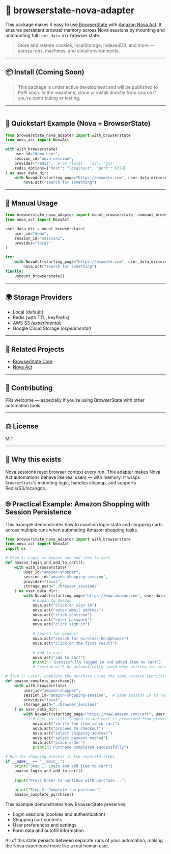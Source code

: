 # 🧩 browserstate-nova-adapter

This package makes it easy to use [BrowserState](https://github.com/browserstate-org/browserstate) with [Amazon Nova Act](https://labs.amazon.science/blog/nova-act). It ensures persistent browser memory across Nova sessions by mounting and unmounting full `user_data_dir` browser state.

> Store and restore cookies, localStorage, IndexedDB, and more — across runs, machines, and cloud environments.

---


## 📦 Install (Coming Soon)

> This package is under active development and will be published to PyPI soon. In the meantime, clone or install directly from source if you're contributing or testing.

---

---

## 🚀 Quickstart Example (Nova + BrowserState)

```python
from browserstate_nova_adapter import with_browserstate
from nova_act import NovaAct

with with_browserstate(
    user_id="demo-user",
    session_id="nova-session",
    provider="redis",  # or 'local', 's3', 'gcs'
    redis_options={"host": "localhost", "port": 6379}
) as user_data_dir:
    with NovaAct(starting_page="https://example.com", user_data_dir=user_data_dir) as nova:
        nova.act("search for something")
```

---

## 🔧 Manual Usage

```python
from browserstate_nova_adapter import mount_browserstate, unmount_browserstate
from nova_act import NovaAct

user_data_dir = mount_browserstate(
    user_id="demo",
    session_id="session1",
    provider="local"
)

try:
    with NovaAct(starting_page="https://example.com", user_data_dir=user_data_dir) as nova:
        nova.act("search for something")
finally:
    unmount_browserstate()
```

---

## 🌍 Storage Providers
- Local (default)
- Redis (with TTL, keyPrefix)
- AWS S3 *(experimental)*
- Google Cloud Storage *(experimental)*

---

## 🔗 Related Projects
- [BrowserState Core](https://github.com/browserstate-org/browserstate)
- [Nova Act](https://labs.amazon.science/blog/nova-act)

---

## 🤝 Contributing
PRs welcome — especially if you're using BrowserState with other automation tools.

---

## ⚖️ License
MIT

---

## 🧠 Why this exists
Nova sessions reset browser context every run.
This adapter makes Nova Act automations behave like real users — with memory.
It wraps `BrowserState`'s mounting logic, handles cleanup, and supports Redis/S3/local/gcs.

## 🌐 Practical Example: Amazon Shopping with Session Persistence

This example demonstrates how to maintain login state and shopping carts across multiple runs when automating Amazon shopping tasks.

```python
from browserstate_nova_adapter import with_browserstate
from nova_act import NovaAct
import os

# Step 1: Login to Amazon and add item to cart
def amazon_login_and_add_to_cart():
    with with_browserstate(
        user_id="amazon-shopper",
        session_id="amazon-shopping-session",
        provider="local",
        storage_path="./browser_sessions"
    ) as user_data_dir:
        with NovaAct(starting_page="https://www.amazon.com", user_data_dir=user_data_dir) as nova:
            # Login to Amazon
            nova.act("click on sign in")
            nova.act("enter email address")
            nova.act("click continue")
            nova.act("enter password")
            nova.act("click sign in")
            
            # Search for product
            nova.act("search for wireless headphones")
            nova.act("click on the first result")
            
            # Add to cart
            nova.act("add to cart")
            print("✅ Successfully logged in and added item to cart")
            # Session will be automatically saved when exiting the context manager

# Step 2: Later, complete the purchase using the same session (persisted cart and login)
def amazon_complete_purchase():
    with with_browserstate(
        user_id="amazon-shopper",
        session_id="amazon-shopping-session",  # Same session ID to reuse state
        provider="local",
        storage_path="./browser_sessions"
    ) as user_data_dir:
        with NovaAct(starting_page="https://www.amazon.com/cart", user_data_dir=user_data_dir) as nova:
            # User is still logged in and cart is preserved from previous session
            nova.act("verify the item is in cart")
            nova.act("proceed to checkout")
            nova.act("select shipping address")
            nova.act("select payment method")
            nova.act("place order")
            print("🎉 Purchase completed successfully")

# Run the shopping process in two separate steps
if __name__ == "__main__":
    print("Step 1: Login and add item to cart")
    amazon_login_and_add_to_cart()
    
    input("Press Enter to continue with purchase...")
    
    print("Step 2: Complete the purchase")
    amazon_complete_purchase()
```

This example demonstrates how BrowserState preserves:
- Login sessions (cookies and authentication)
- Shopping cart contents
- User preferences and settings
- Form data and autofill information

All of this state persists between separate runs of your automation, making the Nova experience more like a real human user.
